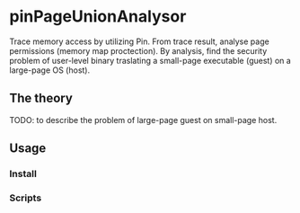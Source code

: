 # pinPageUnionAnalysor

Trace memory access by utilizing Pin.
From trace result, analyse page permissions (memory map proctection).
By analysis, find the security problem of user-level binary traslating a small-page executable (guest) on a large-page OS (host).

## The theory

TODO: to describe the problem of large-page guest on small-page host.

## Usage

### Install

### Scripts

